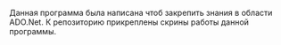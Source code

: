 Данная программа была написана чтоб закрепить знания в области ADO.Net. К репозиторию прикреплены скрины работы данной программы.
